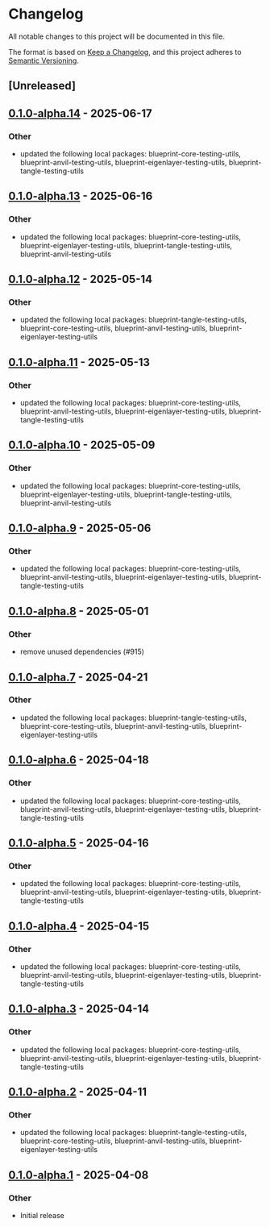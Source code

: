 # Changelog

All notable changes to this project will be documented in this file.

The format is based on [Keep a Changelog](https://keepachangelog.com/en/1.0.0/),
and this project adheres to [Semantic Versioning](https://semver.org/spec/v2.0.0.html).

## [Unreleased]

## [0.1.0-alpha.14](https://github.com/tangle-network/blueprint/compare/blueprint-testing-utils-v0.1.0-alpha.13...blueprint-testing-utils-v0.1.0-alpha.14) - 2025-06-17

### Other

- updated the following local packages: blueprint-core-testing-utils, blueprint-anvil-testing-utils, blueprint-eigenlayer-testing-utils, blueprint-tangle-testing-utils

## [0.1.0-alpha.13](https://github.com/tangle-network/blueprint/compare/blueprint-testing-utils-v0.1.0-alpha.12...blueprint-testing-utils-v0.1.0-alpha.13) - 2025-06-16

### Other

- updated the following local packages: blueprint-core-testing-utils, blueprint-eigenlayer-testing-utils, blueprint-tangle-testing-utils, blueprint-anvil-testing-utils

## [0.1.0-alpha.12](https://github.com/tangle-network/blueprint/compare/blueprint-testing-utils-v0.1.0-alpha.11...blueprint-testing-utils-v0.1.0-alpha.12) - 2025-05-14

### Other

- updated the following local packages: blueprint-tangle-testing-utils, blueprint-core-testing-utils, blueprint-anvil-testing-utils, blueprint-eigenlayer-testing-utils

## [0.1.0-alpha.11](https://github.com/tangle-network/blueprint/compare/blueprint-testing-utils-v0.1.0-alpha.10...blueprint-testing-utils-v0.1.0-alpha.11) - 2025-05-13

### Other

- updated the following local packages: blueprint-core-testing-utils, blueprint-anvil-testing-utils, blueprint-eigenlayer-testing-utils, blueprint-tangle-testing-utils

## [0.1.0-alpha.10](https://github.com/tangle-network/blueprint/compare/blueprint-testing-utils-v0.1.0-alpha.9...blueprint-testing-utils-v0.1.0-alpha.10) - 2025-05-09

### Other

- updated the following local packages: blueprint-core-testing-utils, blueprint-eigenlayer-testing-utils, blueprint-tangle-testing-utils, blueprint-anvil-testing-utils

## [0.1.0-alpha.9](https://github.com/tangle-network/blueprint/compare/blueprint-testing-utils-v0.1.0-alpha.8...blueprint-testing-utils-v0.1.0-alpha.9) - 2025-05-06

### Other

- updated the following local packages: blueprint-core-testing-utils, blueprint-anvil-testing-utils, blueprint-eigenlayer-testing-utils, blueprint-tangle-testing-utils

## [0.1.0-alpha.8](https://github.com/tangle-network/blueprint/compare/blueprint-testing-utils-v0.1.0-alpha.7...blueprint-testing-utils-v0.1.0-alpha.8) - 2025-05-01

### Other

- remove unused dependencies (#915)

## [0.1.0-alpha.7](https://github.com/tangle-network/blueprint/compare/blueprint-testing-utils-v0.1.0-alpha.6...blueprint-testing-utils-v0.1.0-alpha.7) - 2025-04-21

### Other

- updated the following local packages: blueprint-tangle-testing-utils, blueprint-core-testing-utils, blueprint-anvil-testing-utils, blueprint-eigenlayer-testing-utils

## [0.1.0-alpha.6](https://github.com/tangle-network/blueprint/compare/blueprint-testing-utils-v0.1.0-alpha.5...blueprint-testing-utils-v0.1.0-alpha.6) - 2025-04-18

### Other

- updated the following local packages: blueprint-core-testing-utils, blueprint-anvil-testing-utils, blueprint-eigenlayer-testing-utils, blueprint-tangle-testing-utils

## [0.1.0-alpha.5](https://github.com/tangle-network/blueprint/compare/blueprint-testing-utils-v0.1.0-alpha.4...blueprint-testing-utils-v0.1.0-alpha.5) - 2025-04-16

### Other

- updated the following local packages: blueprint-core-testing-utils, blueprint-anvil-testing-utils, blueprint-eigenlayer-testing-utils, blueprint-tangle-testing-utils

## [0.1.0-alpha.4](https://github.com/tangle-network/blueprint/compare/blueprint-testing-utils-v0.1.0-alpha.3...blueprint-testing-utils-v0.1.0-alpha.4) - 2025-04-15

### Other

- updated the following local packages: blueprint-core-testing-utils, blueprint-anvil-testing-utils, blueprint-eigenlayer-testing-utils, blueprint-tangle-testing-utils

## [0.1.0-alpha.3](https://github.com/tangle-network/blueprint/compare/blueprint-testing-utils-v0.1.0-alpha.2...blueprint-testing-utils-v0.1.0-alpha.3) - 2025-04-14

### Other

- updated the following local packages: blueprint-core-testing-utils, blueprint-anvil-testing-utils, blueprint-eigenlayer-testing-utils, blueprint-tangle-testing-utils

## [0.1.0-alpha.2](https://github.com/tangle-network/blueprint/compare/blueprint-testing-utils-v0.1.0-alpha.1...blueprint-testing-utils-v0.1.0-alpha.2) - 2025-04-11

### Other

- updated the following local packages: blueprint-tangle-testing-utils, blueprint-core-testing-utils, blueprint-anvil-testing-utils, blueprint-eigenlayer-testing-utils

## [0.1.0-alpha.1](https://github.com/tangle-network/blueprint/releases/tag/blueprint-testing-utils-v0.1.0-alpha.1) - 2025-04-08

### Other

- Initial release
